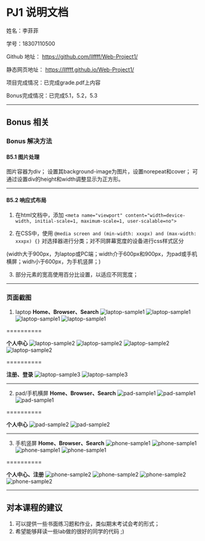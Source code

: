 PJ1 说明文档
==========
姓名：李菲菲

学号：18307110500


Github 地址： https://github.com/llffff/Web-Project1/

静态网页地址： https://llffff.github.io/Web-Project1/


项目完成情况：已完成grade.pdf上内容

Bonus完成情况：已完成5.1，5.2，5.3

-------------------

## Bonus 相关
### Bonus 解决方法

#### B5.1 图片处理
图片容器为div；
设置其background-image为图片，设置norepeat和cover；
可通过设置div的height和width调整显示为正方形。

-------------------
#### B5.2 响应式布局
1. 在html文档中，添加
    `<meta name="viewport" content="width=device-width, initial-scale=1, maximum-scale=1, user-scalable=no">`

2. 在CSS中，使用
`@media screen and (min-width: xxxpx) and (max-width: xxxpx) {}`
对选择器进行分类；对不同屏幕宽度的设备进行css样式区分

(width大于900px，为laptop或PC端；width介于600px和900px，为pad或手机横屏；widh小于600px，为手机竖屏；)

3. 部分元素的宽高使用百分比设置，以适应不同宽度；


-------------------
### 页面截图
1. laptop
**Home、Browser、Search**
![laptop-sample1](./prt_sc/laptop-sample1-1.png)
![laptop-sample1](./prt_sc/laptop-sample1-2.png)
![laptop-sample1](./prt_sc/laptop-sample1-3.png)
![laptop-sample1](./prt_sc/laptop-sample1-4.png)

==========

**个人中心**
![laptop-sample2](./prt_sc/laptop-sample2-1.png)
![laptop-sample2](./prt_sc/laptop-sample2-2.png)
![laptop-sample2](./prt_sc/laptop-sample2-3.png)
![laptop-sample2](./prt_sc/laptop-sample2-4.png)

==========

**注册、登录**
![laptop-sample3](./prt_sc/laptop-sample3-1.png)
![laptop-sample3](./prt_sc/laptop-sample3-2.png)

-------------------
2. pad/手机横屏
**Home、Browser、Search**
![pad-sample1](./prt_sc/pad-sample1-1.png)
![pad-sample1](./prt_sc/pad-sample1-2.png)
![pad-sample1](./prt_sc/pad-sample1-3.png)

==========

**个人中心**
![pad-sample2](./prt_sc/pad-sample2-1.png)
![pad-sample2](./prt_sc/pad-sample2-2.png)

-------------------
3. 手机竖屏
**Home、Browser、Search**
![phone-sample1](./prt_sc/phone-sample1-1.png)
![phone-sample1](./prt_sc/phone-sample1-2.png)
![phone-sample1](./prt_sc/phone-sample1-3.png)
![phone-sample1](./prt_sc/phone-sample1-4.png)

==========

**个人中心、注册**
![phone-sample2](./prt_sc/phone-sample2-1.png)
![phone-sample2](./prt_sc/phone-sample2-2.png)
![phone-sample2](./prt_sc/phone-sample2-3.png)
![phone-sample2](./prt_sc/phone-sample1-0.png)

-------------------
## 对本课程的建议
1. 可以提供一些书面练习题和作业，类似期末考试会考的形式；
2. 希望能够拜读一些lab做的很好的同学的代码 ;)
